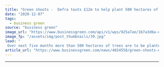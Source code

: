 ```yaml
---
title: "Green shoots -  Defra touts £12m to help plant 500 hectares of trees"
date: "2020-12-07"
tags: 
  - business green
source: "business green"
image_url: "https://www.businessgreen.com/api/v1/wps/925a7ae/1b7a3d6a-e394-4068-8390-b2780fa9afb8/6/trees-185x114.jpg"
image_fp: "/assets/img/post_thumbnails/39.jpg"
lead: "
 Over next five months more than 500 hectares of trees are to be planted in 10 community forests across England, the government has announced ..."
article_url: "https://www.businessgreen.com/news/4024558/green-shoots-defra-touts-gbp12m-help-plant-500-hectares-trees"
---
```


---
